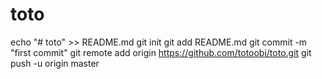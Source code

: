 # toto
echo "# toto" >> README.md
git init
git add README.md
git commit -m "first commit"
git remote add origin https://github.com/totoobi/toto.git
git push -u origin master
